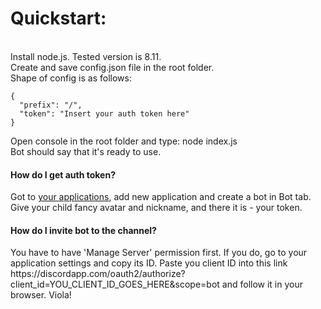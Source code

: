 <h1>Quickstart:</h1><br>
Install node.js. Tested version is 8.11.<br>
Create and save config.json file in the root folder.<br>
Shape of config is as follows:<br>

```
{
  "prefix": "/",
  "token": "Insert your auth token here"
}
```

Open console in the root folder and type: node index.js<br>
Bot should say that it's ready to use.

<h4>How do I get auth token?</h4>
Got to <a href='https://discordapp.com/developers/applications'>your applications</a>, add new application and create a bot in Bot tab.
Give your child fancy avatar and nickname, and there it is - your token.
<h4>How do I invite bot to the channel?</h4>
You have to have 'Manage Server' permission first. If you do, go to your application settings and copy its ID.
Paste you client ID into this link https://discordapp.com/oauth2/authorize?client_id=YOU_CLIENT_ID_GOES_HERE&scope=bot and follow it in your browser.
Viola!